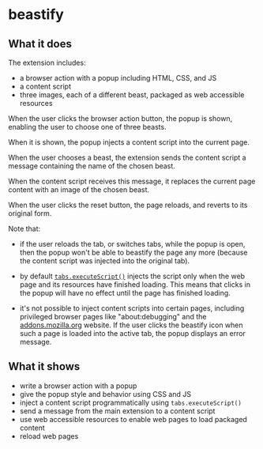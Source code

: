 # beastify

## What it does ##

The extension includes:

* a browser action with a popup including HTML, CSS, and JS
* a content script
* three images, each of a different beast, packaged as web accessible resources

When the user clicks the browser action button, the popup is shown, enabling
the user to choose one of three beasts.

When it is shown, the popup injects a content script into the current page.

When the user chooses a beast, the extension sends the content script a message containing
the name of the chosen beast.

When the content script receives this message, it replaces the current page
content with an image of the chosen beast.

When the user clicks the reset button, the page reloads, and reverts to its original form.

Note that:

* if the user reloads the tab, or switches tabs, while the popup is open, then the popup won't be able to beastify the page any more (because the content script was injected into the original tab).

* by default [`tabs.executeScript()`](https://developer.mozilla.org/en-US/Add-ons/WebExtensions/API/tabs/executeScript) injects the script only when the web page and its resources have finished loading. This means that clicks in the popup will have no effect until the page has finished loading.

* it's not possible to inject content scripts into certain pages, including privileged browser pages like "about:debugging" and the [addons.mozilla.org](https://addons.mozilla.org/) website. If the user clicks the beastify icon when such a page is loaded into the active tab, the popup displays an error message.

## What it shows ##

* write a browser action with a popup
* give the popup style and behavior using CSS and JS
* inject a content script programmatically using `tabs.executeScript()`
* send a message from the main extension to a content script
* use web accessible resources to enable web pages to load packaged content
* reload web pages
